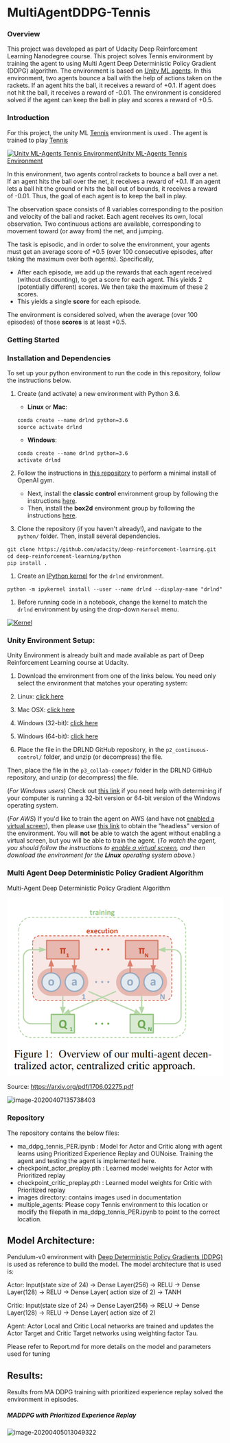 # MultiAgentDDPG-Tennis
### Overview

This project was developed as part of Udacity Deep Reinforcement Learning Nanodegree course. This project solves Tennis environment by training the agent to using Multi Agent Deep Deterministic Policy Gradient (DDPG) algorithm. The environment is based on [Unity ML agents](https://github.com/Unity-Technologies/ml-agents). In this environment, two agents bounce a ball with the help of actions taken on the rackets. If an agent hits the ball, it receives a reward of +0.1. If agent does not hit the ball, it receives a reward of -0.01. The environment is considered solved if the agent can keep the ball in play and scores a reward of +0.5. 

### Introduction

For this project, the unity ML [Tennis](https://github.com/Unity-Technologies/ml-agents/blob/master/docs/Learning-Environment-Examples.md#tennis) environment is used . The agent is trained to play [Tennis](https://github.com/Unity-Technologies/ml-agents/blob/master/docs/Learning-Environment-Examples.md#tennis) 



[![Unity ML-Agents Tennis Environment](https://video.udacity-data.com/topher/2018/May/5af7955a_tennis/tennis.png)Unity ML-Agents Tennis Environment](https://classroom.udacity.com/nanodegrees/nd893-ent/parts/0ba70f95-986b-400c-9b2e-59366cca2a49/modules/83e3a45a-a815-4dca-82bc-c6f1b46ac8cd/lessons/c03538e3-4024-41c5-9baa-3be2d91f250c/concepts/da65c741-cdeb-4f34-bb56-d8977385596e#)



In this environment, two agents control rackets to bounce a ball over a net. If an agent hits the ball over the net, it receives a reward of +0.1. If an agent lets a ball hit the ground or hits the ball out of bounds, it receives a reward of -0.01. Thus, the goal of each agent is to keep the ball in play.

The observation space consists of 8 variables corresponding to the position and velocity of the ball and racket. Each agent receives its own, local observation. Two continuous actions are available, corresponding to movement toward (or away from) the net, and jumping.

The task is episodic, and in order to solve the environment, your agents must get an average score of +0.5 (over 100 consecutive episodes, after taking the maximum over both agents). Specifically,

- After each episode, we add up the rewards that each agent received (without discounting), to get a score for each agent. This yields 2 (potentially different) scores. We then take the maximum of these 2 scores.
- This yields a single **score** for each episode.

The environment is considered solved, when the average (over 100 episodes) of those **scores** is at least +0.5.

### Getting Started

### Installation and Dependencies

To set up your python environment to run the code in this repository, follow the instructions below.

1. Create (and activate) a new environment with Python 3.6.

   - **Linux** or **Mac**:

   ```
   conda create --name drlnd python=3.6
   source activate drlnd
   ```

   - **Windows**:

   ```
   conda create --name drlnd python=3.6 
   activate drlnd
   ```

2. Follow the instructions in [this repository](https://github.com/openai/gym) to perform a minimal install of OpenAI gym.

   - Next, install the **classic control** environment group by following the instructions [here](https://github.com/openai/gym#classic-control).
   - Then, install the **box2d** environment group by following the instructions [here](https://github.com/openai/gym#box2d).

3. Clone the repository (if you haven't already!), and navigate to the `python/` folder. Then, install several dependencies.

```
git clone https://github.com/udacity/deep-reinforcement-learning.git
cd deep-reinforcement-learning/python
pip install .
```

1. Create an [IPython kernel](http://ipython.readthedocs.io/en/stable/install/kernel_install.html) for the `drlnd` environment.

```
python -m ipykernel install --user --name drlnd --display-name "drlnd"
```

1. Before running code in a notebook, change the kernel to match the `drlnd` environment by using the drop-down `Kernel` menu.

[![Kernel](https://user-images.githubusercontent.com/10624937/42386929-76f671f0-8106-11e8-9376-f17da2ae852e.png)](https://user-images.githubusercontent.com/10624937/42386929-76f671f0-8106-11e8-9376-f17da2ae852e.png)



### Unity Environment Setup:

Unity Environment is already built and made available as part of Deep Reinforcement Learning course at Udacity.

1. Download the environment from one of the links below.  You need only select the environment that matches your operating system:

2. Linux: [click here](https://s3-us-west-1.amazonaws.com/udacity-drlnd/P3/Tennis/Tennis_Linux.zip)
3. Mac OSX: [click here](https://s3-us-west-1.amazonaws.com/udacity-drlnd/P3/Tennis/Tennis.app.zip)
4. Windows (32-bit): [click here](https://s3-us-west-1.amazonaws.com/udacity-drlnd/P3/Tennis/Tennis_Windows_x86.zip)
5. Windows (64-bit): [click here](https://s3-us-west-1.amazonaws.com/udacity-drlnd/P3/Tennis/Tennis_Windows_x86_64.zip)
6. Place the file in the DRLND GitHub repository, in the `p2_continuous-control/` folder, and unzip (or decompress) the file. 

Then, place the file in the `p3_collab-compet/` folder in the DRLND GitHub repository, and unzip (or decompress) the file.

(*For Windows users*) Check out [this link](https://support.microsoft.com/en-us/help/827218/how-to-determine-whether-a-computer-is-running-a-32-bit-version-or-64) if you need help with determining if your computer is running a 32-bit version or 64-bit version of the Windows operating system.

(*For AWS*) If you'd like to train the agent on AWS (and have not [enabled a virtual screen](https://github.com/Unity-Technologies/ml-agents/blob/master/docs/Training-on-Amazon-Web-Service.md)), then please use [this link](https://s3-us-west-1.amazonaws.com/udacity-drlnd/P3/Tennis/Tennis_Linux_NoVis.zip) to obtain the "headless" version of the environment. You will **not** be able to watch the agent without enabling a virtual screen, but you will be able to train the agent. (*To watch the agent, you should follow the instructions to [enable a virtual screen](https://github.com/Unity-Technologies/ml-agents/blob/master/docs/Training-on-Amazon-Web-Service.md), and then download the environment for the **Linux** operating system above.*)



### Multi Agent Deep Deterministic Policy Gradient Algorithm

Multi-Agent Deep Deterministic Policy Gradient Algorithm 

![image-20200407135116052](images\image-20200407135116052.png)

Source: https://arxiv.org/pdf/1706.02275.pdf

![image-20200407135738403](D:\DeepLearning\git\MultiAgentDDPG-Tennis\images\image-20200407135738403.png)

### Repository

The repository contains the below files:

- ma_ddpg_tennis_PER.ipynb :  Model for Actor and Critic along with agent learns using Prioritized Experience Replay and OUNoise. Training the agent and testing the agent is implemented here.
- checkpoint_actor_preplay.pth : Learned model weights for Actor with Prioritized replay
- checkpoint_critic_preplay.pth : Learned model weights for Critic with Prioritized replay
- images  directory: contains images used in documentation
- multiple_agents: Please copy Tennis environment  to this location or modify the filepath in ma_ddpg_tennis_PER.ipynb to point to the correct location.



## Model Architecture:

Pendulum-v0 environment with [Deep Deterministic Policy Gradients (DDPG)](https://github.com/udacity/deep-reinforcement-learning/blob/master/ddpg-pendulum/DDPG.ipynb) is used as reference  to build the model.  The model architecture that is used is:

Actor:
	Input(state size of 24) &rarr; Dense Layer(256) &rarr; RELU &rarr; Dense Layer(128) &rarr; RELU &rarr; Dense Layer( action size of 2) &rarr; TANH

Critic:
	Input(state size of 24) &rarr; Dense Layer(256) &rarr; RELU &rarr; Dense Layer(128) &rarr; RELU &rarr; Dense Layer( action size of 2) 

Agent:
	Actor Local and Critic Local networks are trained and updates the Actor Target and Critic Target networks using weighting factor Tau.

Please refer to Report.md for more details on the model and parameters used for tuning

## Results:

Results from MA DDPG training  with prioritized experience replay solved the environment in episodes.

##### MADDPG with Prioritized Experience Replay

![image-20200405013049322](D:\DeepLearning\git\ddpg_reinforcement_learning\images\image-20200405013049322.png)



